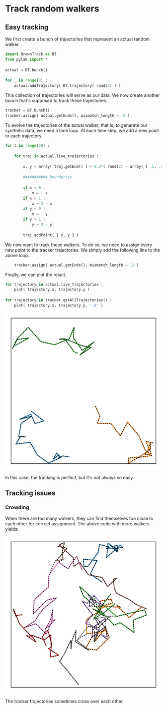 # Track random walkers

## Easy tracking

We first create a bunch of trajectories that represent an actual random walker.

```python
import BrownTrack as BT
from pylab import *

actual = BT.bunch()

for _ in range(3) :
    actual.addTrajectory( BT.trajectory( rand(2) ) )
```

This collection of trajectories will serve as our data. We now create another bunch that's supposed to track these trajectories.

```python
tracker = BT.bunch()
tracker.assign( actual.getEnds(), mismatch_length = .2 )
```

To evolve the trajectories of the actual walker, that is, to generate our synthetic data, we need a time loop. At each time step, we add a new point to each trajectory.

```python
for t in range(20) :

    for traj in actual.live_trajectories :

        x, y = array( traj.getEnd() ) + 0.2*( rand(2) - array( [ .5, .5 ] ) )

        ########### boundaries

        if x < 0 :
            x = - x
        if x > 1 :
            x = 2 - x
        if y < 0 :
            y = - y
        if y > 1 :
            y = 2 - y

        traj.addPoint( [ x, y ] )
```

We now want to track these walkers. To do so, we need to assign every new point to the tracker trajectories. We simply add the following line to the above loop.

```python
    tracker.assign( actual.getEnds(), mismatch_length = .2 )
```

Finally, we can plot the result.

```python
for trajectory in actual.live_trajectories :
    plot( trajectory.x, trajectory.y )

for trajectory in tracker.getAllTrajectories() :
    plot( trajectory.x, trajectory.y, ':k' )
```

![Tracking of random walkers](../figures/easy_track.svg)

In this case, the tracking is perfect, but it's not always so easy.

## Tracking issues

### Crowding

When there are too many walkers, they can find themselves too close to each other for correct assignment. The above code with more walkers yields:

![Tracking of random walkers](../figures/crossing_track.svg)

The tracker trajectories sometimes cross over each other.
